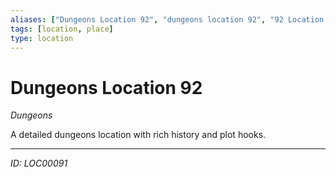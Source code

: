 ```yaml
---
aliases: ["Dungeons Location 92", "dungeons location 92", "92 Location Dungeons"]
tags: [location, place]
type: location
---
```


# Dungeons Location 92

*Dungeons*

A detailed dungeons location with rich history and plot hooks.

---
*ID: LOC00091*
